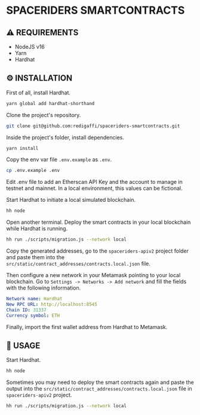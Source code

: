 # SPACERIDERS SMARTCONTRACTS

## ⚠️ REQUIREMENTS

- NodeJS v16
- Yarn
- Hardhat

## ⚙️ INSTALLATION

First of all, install Hardhat.

```bash
yarn global add hardhat-shorthand
```

Clone the project's repository.

```bash
git clone git@github.com:redigaffi/spaceriders-smartcontracts.git
```

Inside the project's folder, install dependencies.

```bash
yarn install
```

Copy the env var file `.env.example` as `.env`.

```bash
cp .env.example .env
```

Edit .env file to add an Etherscan API Key and the account to manage in testnet and mainnet. In a local environment, this values can be fictional.

Start Hardhat to initiate a local simulated blockchain.

```bash
hh node
```

Open another terminal. Deploy the smart contracts in your local blockchain while Hardhat is running.

```bash
hh run ./scripts/migration.js --network local
```

Copy the generated addresses, go to the `spaceriders-apiv2` project folder and paste them into the `src/static/contract_addresses/contracts.local.json` file. 

Then configure a new network in your Metamask pointing to your local blockchain. Go to `Settings -> Networks -> Add network` and fill the fields with the following information.

```yaml
Network name: Hardhat
New RPC URL: http://localhost:8545
Chain ID: 31337
Currency symbol: ETH
```

Finally, import the first wallet address from Hardhat to Metamask.

## 🚀 USAGE

Start Hardhat.

```bash
hh node
```

Sometimes you may need to deploy the smart contracts again and paste the output into the `src/static/contract_addresses/contracts.local.json` file in `spaceriders-apiv2` project.

```bash
hh run ./scripts/migration.js --network local
```
